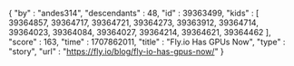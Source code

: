 {
  "by" : "andes314",
  "descendants" : 48,
  "id" : 39363499,
  "kids" : [ 39364857, 39364717, 39364721, 39364273, 39363912, 39364714, 39364023, 39364084, 39364027, 39364214, 39364621, 39364462 ],
  "score" : 163,
  "time" : 1707862011,
  "title" : "Fly.io Has GPUs Now",
  "type" : "story",
  "url" : "https://fly.io/blog/fly-io-has-gpus-now/"
}
